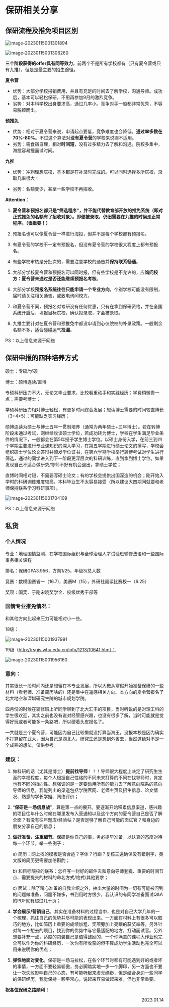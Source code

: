 # 保研相关分享

## 保研流程及推免项目区别

![image-20230115001301894](推免相关分享.assets/image-20230115001301894.png)

![image-20230115001306260](推免相关分享.assets/image-20230115001306260.png)

**三个阶段获得的offer具有同等效力**，前两个不是所有学校都有（只有夏令营或只有九推），但是是最主要的招生途径。

**夏令营**

- 优势：大部分学校报销费用，并且有充足的时间去了解学校，沟通导师。成功后，基本可以轻松保研，不用再参加9月的激烈竞争。
- 劣势：对本科学校出身要求高，通过几率小。竞争对手一般都非常优秀，不容易脱颖而出。

**预推免**

- 优势：相对于夏令营来说，申请起点要低，竞争难度也会降低。**通过率多数在70%-80%**。不过这个算法对**没有夏令营**的学校来说则不适用。
- 劣势：需食宿自理，相对**时间短**，没有过多精力去了解和沟通。院校多集中，海投容易撞面试时间。

**九推**

- 优势：冲刺理想院校，基本都是在补录时完成的。可以同时选择多所院校，录取几率很大！

- 劣势：名额变少，甚至一些学校不再招收。

**Attention**：

1. **夏令营和预报名都只是“筛选程序”，并不能代替教育部开放的推免系统（即对正式推免的名额有了招收对象）。即便被录取，仍旧需要在九推的时候走正常程序。（很重要！）**

2. 预报名也可以像夏令营一样进行海投，但并不是每个学校都有预报名。

3. 有夏令营的学校不一定有预报名，但没有夏令营的学校很大程度上都有预报名。

4. 有些学校审核是分批次的，需要注意学校的通告并**保持联系畅通**。

5. 大部分学校夏令营和预报名可以同时报，但有些学校是不允许的，应**询问校方：夏令营未通过是否还能继续预报名考核**。

6. 大部分学校**预报名系统往往只能申请一个专业方向**，个别学校可能没有限制，届时请关注相关通告，或致电询问校方。

7. 和夏令营不同，预报名对考研没有任何优惠，只有在拿到保研资格，并在全国系统开启后，填报目标院校，确认拟录取，才会被录取。

8. 九推主要针对在夏令营和预推免中都没申请到心仪院校的补录政策。一般剩余名额不多，适合碰碰运气**捡漏**。

PS：以上信息来源于网络

## 保研申报的四种培养方式

硕士：专硕/学硕

博士：硕博连读/直博

 

专硕科研压力不大，无论文毕业要求，比较看重动手和实践经历；学费稍微贵一点；需要考博士；

学硕科研压力相对博士轻松，有更多时间综合发展；想读博士需要的时间较直博长（3+4>5）；可能缺乏实习经历；

硕博连读为硕士与博士五年一贯制培养（通常为两年硕士+三年博士）。若在转博阶段未通过考试，则继续攻读硕士学位，若成功转为博士，学校在学生满足毕业条件的情况下，一般都会在第5年授予学生博士学位。以硕士身份入学，在前三到四个学期主要进行专业课知识的深入学习，在第五学期进行硕士论文的撰写，学校会组织硕士学位论文答辩并颁发学位证书，在第六学期学校举行转博考试对学生进行筛选，通过的同学进入到下一阶段更深层次的科研训练，直到拿到博士学位。如果发现自己不适合做研究/导师不好有机会退出，拿硕士学位；

直博时间相对短，不需要写硕士论文；有的学校会提供出国深造的机会；刚开始入学时的科研训练难度较高，本科毕业生不太容易接受（所以建议大四期间就要和老师保持联系学习科研事项）。

![image-20230115001704109](推免相关分享.assets/image-20230115001704109.png)

 PS：以上信息来源于网络

## 私货

### 个人情况

专业：地理国情监测，在学校国际组织与全球治理人才试验班辅修法语和一些国际事务相关课程

排名：保研GPA3.956，方向1/25，年级3/总人数

竞赛：数模国赛省一（16.7)，美赛M（15），外研社阅读比赛校一（6.25）

奖项：国奖、于刚宋晓奖学金、校级优秀干部等

###  国情专业推免情况：

和其他方向比起来压力可能相对小一些。

18级：

![image-20230115001937991](推免相关分享.assets/image-20230115001937991.png)

19级（http://rsgis.whu.edu.cn/info/1213/10641.htm）：

![image-20230115001956160](推免相关分享.assets/image-20230115001956160.png)

### 意向：

其实很长一段时间内还是想留在本专业发展，所以大概从寒假开始准备保研的一些材料（看老师、准备简历啥的）还是集中在遥感相关方向。本方向的夏令营报名了北大地空和深圳研究生院的城市规划学院。

四月份的时候在辅修班上听同学聊到了北大汇丰的项目，当时听说的是对理工科的学生很欢迎，其实之前也没有说对经管感兴趣，也没有很多了解，当时可能就是觉得好玩或者可能多一条路吧，所以硬着头皮报名了。

一共就是三个夏令营，可能因为自己比较懒就没打算当海王。没报本校是因为确实不打算留在武大，因为自己是湖北人，研究生还是想到外省去，当然这绝对不是一个成熟的想法，仅供参考。

### 建议：

1. 做科研的话（尤其是博士）**提前找导师**！！！导师很大程度上决定了研究生生涯的幸福程度，每个人根据自己性格的不同未来打算的不同在找导师时，肯定也有不同的指向性。想强调的是一定要动用所有的能力去了解意向院系的意向导师的信息，我能列出的渠道包括学院官网、老师主页及招生信息、论文情况、熟悉的学长学姐、网络评价；

2. “**保研是一场信息战**”，算是第一点的展开。要逐渐开始积累信息渠道，感兴趣的项目往年什么时候在哪里发布入营通知以及这个方向的夏令营自己是否了解全面？有没有往年题库/经验帖？是否足够了解自己可能的面试官？和身边的朋友分享自己的信息；

3. **做好准备，注重细节**。保研是你自己的事，务必提早准备，以认真的态度对待每一个环节。举一些例子：

   	a)    简历：网上找的模板是否合适？字体？行距？复核三遍确保没有错别字，英文版的简历更需要加倍斟酌；
 	
   	b)   和目标院校的联系：怎样写一封好的邮件去和意向导师套瓷、重要的时间节点、需要提交的材料的命名方式/格式/其他要求；
 	
   	c)    面试：除了精心准备的自我介绍之外，抽出大量的时间为一切有可能被问到的问题做准备，问题不嫌多，书到用时方恨少，我认识的有同学准备面试Q&A的PDF就有超过几十页；

4. **学会展示/营销自己**。其实在准备材料的过程当中，也是对自己大学几年的一个梳理，抓住自己的优势并尽可能的表现出来。一方面在材料上有很多可以取巧的地方，比如简历上重要的成绩加粗、奖项旁加上亮眼的获奖率等，另外针对每一个想去的项目，找到你的优势中与它最适配的地方，打动面试官。另外想要补充一点，适度的包装自己是值得鼓励的，一个你满意的课程大作业也完全可以作为你的科研经历，一次你有所收获的但不算成功学生活动也完全可以用来说明你的优点；

5. **弹性地面对变化**。保研是一场马拉松，在各个环节时都有可能遇到好的或者坏的事情，一方面不要轻易骄傲，务必脚踏实地一步一个脚印，另一方面也不要让一次失败影响自己的心态，有可能听起来虚无缥缈，但是结合身边一些同学的保研经历，我觉保持一颗平常心，说起来容易做起来难，但也非常重要。





**祝各位保研之路顺利！**

<p align="right">2023.01.14</p>
